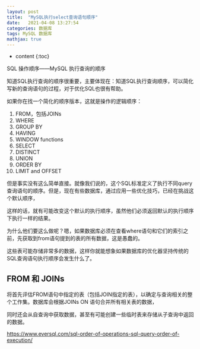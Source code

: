 ```yaml
---
layout: post
title:  "MySQL执行select查询语句顺序"
date:   2021-04-08 13:27:54
categories: 数据库
tags: MySQL 数据库
mathjax: true
---
```


* content
{:toc}

SQL 操作顺序——MySQL 执行查询的顺序

知道SQL执行查询的顺序很重要，主要体现在：知道SQL执行查询顺序，可以简化写新的查询语句的过程，对于优化SQL也很有帮助。

如果你在找一个简化的顺序版本，这就是操作的逻辑顺序：

1. FROM，包括JOINs
2. WHERE
3. GROUP BY
4. HAVING
5. WINDOW functions
6. SELECT
7. DISTINCT
8. UNION
9. ORDER BY
10. LIMIT and OFFSET

但是事实没有这么简单直接。就像我们说的，这个SQL标准定义了执行不同query查询语句的顺序。但是，现在有些数据库，通过应用一些优化技巧，已经在挑战这个默认顺序，

这样的话，就有可能改变这个默认的执行顺序，虽然他们必须返回默认的执行顺序下执行一样的结果。


为什么他们要这么做呢？嗯，如果数据库必须在查看where语句和它们的索引之前，先获取到from语句提到的表的所有数据，这是愚蠢的。

这些表可能存储非常多的数据，这样你就能想象如果数据库的优化器坚持传统的SQL查询语句执行顺序会发生什么了。


## FROM 和 JOINs

将首先评估FROM语句中指定的表（包括JOIN指定的表），以确定与查询相关的整个工作集。数据库会根据JOINs ON 语句合并所有相关表的数据，

同时还会从自查询中获取数据，甚至有可能创建一些临时表来存储从子查询中返回的数据。






















https://www.eversql.com/sql-order-of-operations-sql-query-order-of-execution/